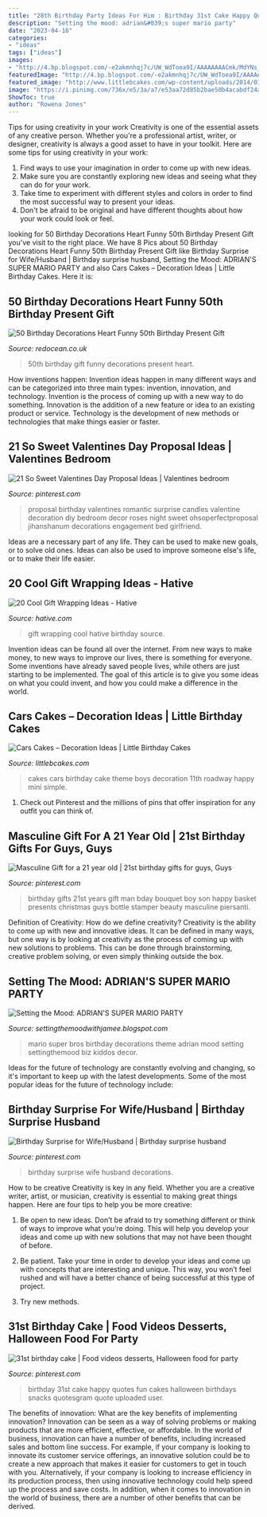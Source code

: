 ```yaml
---
title: "28th Birthday Party Ideas For Him : Birthday 31st Cake Happy Quotes Fun Cakes Halloween Birthdays Snacks Quotesgram Quote Uploaded User"
description: "Setting the mood: adrian&#039;s super mario party"
date: "2023-04-18"
categories:
- "ideas"
tags: ["ideas"]
images:
- "http://4.bp.blogspot.com/-e2akmnhqj7c/UW_WdToea9I/AAAAAAAACmk/MdYNs_gBDZc/s1600/20130406_105704.jpg"
featuredImage: "http://4.bp.blogspot.com/-e2akmnhqj7c/UW_WdToea9I/AAAAAAAACmk/MdYNs_gBDZc/s1600/20130406_105704.jpg"
featured_image: "http://www.littlebcakes.com/wp-content/uploads/2014/01/Cars-Birthday-Cakes-685x1024.jpg"
image: "https://i.pinimg.com/736x/e5/3a/a7/e53aa72d85b2bae50b4acabdf24a3ce5--st-birthday-birthday-fun.jpg"
ShowToc: true
author: "Rowena Jones"
---
```



Tips for using creativity in your work
Creativity is one of the essential assets of any creative person. Whether you're a professional artist, writer, or designer, creativity is always a good asset to have in your toolkit. Here are some tips for using creativity in your work:
1. Find ways to use your imagination in order to come up with new ideas.
2. Make sure you are constantly exploring new ideas and seeing what they can do for your work.
3. Take time to experiment with different styles and colors in order to find the most successful way to present your ideas.
4. Don't be afraid to be original and have different thoughts about how your work could look or feel.

	

		
looking for 50 Birthday Decorations Heart Funny 50th Birthday Present Gift you've visit to the right place. We have 8 Pics about 50 Birthday Decorations Heart Funny 50th Birthday Present Gift like Birthday Surprise for Wife/Husband | Birthday surprise husband, Setting the Mood: ADRIAN&#039;S SUPER MARIO PARTY and also Cars Cakes – Decoration Ideas | Little Birthday Cakes. Here it is:
		
    
## 50 Birthday Decorations Heart Funny 50th Birthday Present Gift

<img loading=lazy src="https://www.redocean.co.uk/image/cache/products/13912/image07_2000-1500x1500.jpg" onerror="this.onerror=null;this.src='https://tse2.mm.bing.net/th?id=OIP.7PEaulD6aqEMKQJCYfy-6QHaHa&amp;pid=15.1';" alt="50 Birthday Decorations Heart Funny 50th Birthday Present Gift">

_Source: redocean.co.uk_

>50th birthday gift funny decorations present heart. 

	

How inventions happen:
Invention ideas happen in many different ways and can be categorized into three main types: invention, innovation, and technology. Invention is the process of coming up with a new way to do something. Innovation is the addition of a new feature or idea to an existing product or service. Technology is the development of new methods or technologies that make things easier or faster.

    
## 21 So Sweet Valentines Day Proposal Ideas | Valentines Bedroom

<img loading=lazy src="https://i.pinimg.com/736x/1e/55/c0/1e55c031364315a6296092eefbb87e7f.jpg" onerror="this.onerror=null;this.src='https://tse2.mm.bing.net/th?id=OIP.r7MV9lYNqM3mEAS_UHnkuAHaLG&amp;pid=15.1';" alt="21 So Sweet Valentines Day Proposal Ideas | Valentines bedroom">

_Source: pinterest.com_

>proposal birthday valentines romantic surprise candles valentine decoration diy bedroom decor roses night sweet ohsoperfectproposal jihanshanum decorations engagement bed girlfriend. 

	

Ideas are a necessary part of any life. They can be used to make new goals, or to solve old ones. Ideas can also be used to improve someone else's life, or to make their life easier.

    
## 20 Cool Gift Wrapping Ideas - Hative

<img loading=lazy src="https://hative.com/wp-content/uploads/2014/10/gift-wrapping-ideas/2-cool-gift-wrapping-ideas.jpg" onerror="this.onerror=null;this.src='https://tse4.mm.bing.net/th?id=OIP.iX8UAdzo3q4mvijwzBCFEwHaKX&amp;pid=15.1';" alt="20 Cool Gift Wrapping Ideas - Hative">

_Source: hative.com_

>gift wrapping cool hative birthday source. 

	

Invention ideas can be found all over the internet. From new ways to make money, to new ways to improve our lives, there is something for everyone. Some inventions have already saved people lives, while others are just starting to be implemented. The goal of this article is to give you some ideas on what you could invent, and how you could make a difference in the world.

    
## Cars Cakes – Decoration Ideas | Little Birthday Cakes

<img loading=lazy src="http://www.littlebcakes.com/wp-content/uploads/2014/01/Cars-Birthday-Cakes-685x1024.jpg" onerror="this.onerror=null;this.src='https://tse4.mm.bing.net/th?id=OIP.IacECaDnvIg0Qy4odNWu0QHaLE&amp;pid=15.1';" alt="Cars Cakes – Decoration Ideas | Little Birthday Cakes">

_Source: littlebcakes.com_

>cakes cars birthday cake theme boys decoration 11th roadway happy mini simple. 

	

1) Check out Pinterest and the millions of pins that offer inspiration for any outfit you can think of.

    
## Masculine Gift For A 21 Year Old | 21st Birthday Gifts For Guys, Guys

<img loading=lazy src="https://i.pinimg.com/736x/2c/32/1b/2c321b41f0bdc68a54bfa1620031ceef--boss-gifts-man-gifts.jpg" onerror="this.onerror=null;this.src='https://tse2.mm.bing.net/th?id=OIP.JYjg1JD2GOiEUV4md9k-sQHaJ4&amp;pid=15.1';" alt="Masculine Gift for a 21 year old | 21st birthday gifts for guys, Guys">

_Source: pinterest.com_

>birthday gifts 21st years gift man bday bouquet boy son happy basket presents christmas guys bottle stamper beauty masculine piersanti. 

	

Definition of Creativity: How do we define creativity?
Creativity is the ability to come up with new and innovative ideas. It can be defined in many ways, but one way is by looking at creativity as the process of coming up with new solutions to problems. This can be done through brainstorming, creative problem solving, or even simply thinking outside the box.

    
## Setting The Mood: ADRIAN&#039;S SUPER MARIO PARTY

<img loading=lazy src="http://4.bp.blogspot.com/-e2akmnhqj7c/UW_WdToea9I/AAAAAAAACmk/MdYNs_gBDZc/s1600/20130406_105704.jpg" onerror="this.onerror=null;this.src='https://tse1.mm.bing.net/th?id=OIP.zcOb1Q_kppEWvBxadS8d9gHaK_&amp;pid=15.1';" alt="Setting the Mood: ADRIAN&#039;S SUPER MARIO PARTY">

_Source: settingthemoodwithjamee.blogspot.com_

>mario super bros birthday decorations theme adrian mood setting settingthemood biz kiddos decor. 

	

Ideas for the future of technology are constantly evolving and changing, so it's important to keep up with the latest developments. Some of the most popular ideas for the future of technology include: 

    
## Birthday Surprise For Wife/Husband | Birthday Surprise Husband

<img loading=lazy src="https://i.pinimg.com/736x/bd/28/f5/bd28f595a22c0e81686b54e74b2022a9.jpg" onerror="this.onerror=null;this.src='https://tse2.mm.bing.net/th?id=OIP.Yl-5TXeW9NE3_vHg5gw0ugHaJ3&amp;pid=15.1';" alt="Birthday Surprise for Wife/Husband | Birthday surprise husband">

_Source: pinterest.com_

>birthday surprise wife husband decorations. 

	

How to be creative
Creativity is key in any field. Whether you are a creative writer, artist, or musician, creativity is essential to making great things happen. Here are four tips to help you be more creative:
1. Be open to new ideas. Don’t be afraid to try something different or think of ways to improve what you’re doing. This will help you develop your ideas and come up with new solutions that may not have been thought of before.

2. Be patient. Take your time in order to develop your ideas and come up with concepts that are interesting and unique. This way, you won’t feel rushed and will have a better chance of being successful at this type of project.

3. Try new methods.

    
## 31st Birthday Cake | Food Videos Desserts, Halloween Food For Party

<img loading=lazy src="https://i.pinimg.com/736x/e5/3a/a7/e53aa72d85b2bae50b4acabdf24a3ce5--st-birthday-birthday-fun.jpg" onerror="this.onerror=null;this.src='https://tse3.mm.bing.net/th?id=OIP.WrJ3urewn1hGY7tWYyotDgHaJ6&amp;pid=15.1';" alt="31st birthday cake | Food videos desserts, Halloween food for party">

_Source: pinterest.com_

>birthday 31st cake happy quotes fun cakes halloween birthdays snacks quotesgram quote uploaded user. 

	

The benefits of innovation: What are the key benefits of implementing innovation?
Innovation can be seen as a way of solving problems or making products that are more efficient, effective, or affordable. In the world of business, innovation can have a number of benefits, including increased sales and bottom line success. For example, if your company is looking to innovate its customer service offerings, an innovative solution could be to create a new approach that makes it easier for customers to get in touch with you. Alternatively, if your company is looking to increase efficiency in its production process, then using innovative technology could help speed up the process and save costs. In addition, when it comes to innovation in the world of business, there are a number of other benefits that can be derived.

